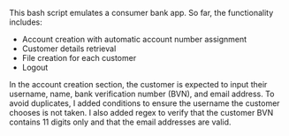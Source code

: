 This bash script emulates a consumer bank app. So far, the functionality includes:
* Account creation with automatic account number assignment
* Customer details retrieval
* File creation for each customer
* Logout

In the account creation section, the customer is expected to input their username, name, bank verification number (BVN),
and email address. To avoid duplicates, I added conditions to ensure the username the customer chooses is not taken.
I also added regex to verify that the customer BVN contains 11 digits only and that the email addresses are valid. 
